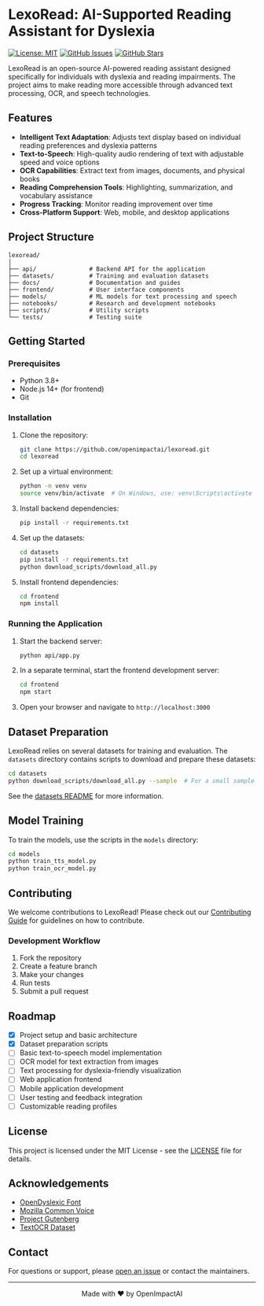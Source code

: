 # LexoRead: AI-Supported Reading Assistant for Dyslexia

[![License: MIT](https://img.shields.io/badge/License-MIT-blue.svg)](https://opensource.org/licenses/MIT)
[![GitHub Issues](https://img.shields.io/github/issues/openimpactai/lexoread.svg)](https://github.com/openimpactai/lexoread/issues)
[![GitHub Stars](https://img.shields.io/github/stars/openimpactai/lexoread.svg)](https://github.com/openimpactai/lexoread/stargazers)

LexoRead is an open-source AI-powered reading assistant designed specifically for individuals with dyslexia and reading impairments. The project aims to make reading more accessible through advanced text processing, OCR, and speech technologies.

## Features

- **Intelligent Text Adaptation**: Adjusts text display based on individual reading preferences and dyslexia patterns
- **Text-to-Speech**: High-quality audio rendering of text with adjustable speed and voice options
- **OCR Capabilities**: Extract text from images, documents, and physical books
- **Reading Comprehension Tools**: Highlighting, summarization, and vocabulary assistance
- **Progress Tracking**: Monitor reading improvement over time
- **Cross-Platform Support**: Web, mobile, and desktop applications

## Project Structure

```
lexoread/
│
├── api/               # Backend API for the application
├── datasets/          # Training and evaluation datasets
├── docs/              # Documentation and guides
├── frontend/          # User interface components
├── models/            # ML models for text processing and speech
├── notebooks/         # Research and development notebooks
├── scripts/           # Utility scripts
└── tests/             # Testing suite
```

## Getting Started

### Prerequisites

- Python 3.8+
- Node.js 14+ (for frontend)
- Git

### Installation

1. Clone the repository:
   ```bash
   git clone https://github.com/openimpactai/lexoread.git
   cd lexoread
   ```

2. Set up a virtual environment:
   ```bash
   python -m venv venv
   source venv/bin/activate  # On Windows, use: venv\Scripts\activate
   ```

3. Install backend dependencies:
   ```bash
   pip install -r requirements.txt
   ```

4. Set up the datasets:
   ```bash
   cd datasets
   pip install -r requirements.txt
   python download_scripts/download_all.py
   ```

5. Install frontend dependencies:
   ```bash
   cd frontend
   npm install
   ```

### Running the Application

1. Start the backend server:
   ```bash
   python api/app.py
   ```

2. In a separate terminal, start the frontend development server:
   ```bash
   cd frontend
   npm start
   ```

3. Open your browser and navigate to `http://localhost:3000`

## Dataset Preparation

LexoRead relies on several datasets for training and evaluation. The `datasets` directory contains scripts to download and prepare these datasets:

```bash
cd datasets
python download_scripts/download_all.py --sample  # For a small sample
```

See the [datasets README](datasets/README.md) for more information.

## Model Training

To train the models, use the scripts in the `models` directory:

```bash
cd models
python train_tts_model.py
python train_ocr_model.py
```

## Contributing

We welcome contributions to LexoRead! Please check out our [Contributing Guide](CONTRIBUTING.md) for guidelines on how to contribute.

### Development Workflow

1. Fork the repository
2. Create a feature branch
3. Make your changes
4. Run tests
5. Submit a pull request

## Roadmap

- [x] Project setup and basic architecture
- [x] Dataset preparation scripts
- [ ] Basic text-to-speech model implementation
- [ ] OCR model for text extraction from images
- [ ] Text processing for dyslexia-friendly visualization
- [ ] Web application frontend
- [ ] Mobile application development
- [ ] User testing and feedback integration
- [ ] Customizable reading profiles

## License

This project is licensed under the MIT License - see the [LICENSE](LICENSE) file for details.

## Acknowledgements

- [OpenDyslexic Font](https://opendyslexic.org/)
- [Mozilla Common Voice](https://commonvoice.mozilla.org/)
- [Project Gutenberg](https://www.gutenberg.org/)
- [TextOCR Dataset](https://textvqa.org/textocr/)

## Contact

For questions or support, please [open an issue](https://github.com/openimpactai/lexoread/issues) or contact the maintainers.

---

<p align="center">Made with ❤️ by OpenImpactAI</p>
